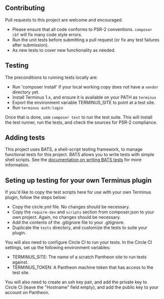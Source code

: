 ## Contributing

Pull requests to this project are welcome and encouraged.

- Please ensure that all code conforms to PSR-2 conventions. `composer cbf` will fix many code style errors.
- Run the unit tests before submitting a pull request (or fix any test failures after submission).
- As new tests to cover new functionality as needed.

## Testing
The preconditions to running tests locally are:

- Run 'composer install' if your local working copy does not have a `vendor` directory yet.
- Install Terminus 1.x, and ensure it is available on your PATH as `terminus`
- Export the environment variable TERMINUS_SITE to point at a test site.
- Run `terminus auth:login`

Once that is done, use `composer test` to run the test suite. This will install the test runner, run the tests, and check the sources for PSR-2 compliance.

## Adding tests

This project uses BATS, a shell-script testing framework, to manage functional tests for this project. BATS allows you to write tests with simple shell scripts. See the [documentation on writing BATS tests](https://github.com/sstephenson/bats#writing-tests) for more information.

## Seting up testing for your own Terminus plugin

If you'd like to copy the test scripts here for use with your own Terminus plugin, follow the steps below:

- Copy the circle.yml file. No changes should be necessary.
- Copy the `require-dev` and `scripts` section from composer.json to your own project. Again, no changes should be necessary.
- Add the contents of the .gitignore file to your .gitignore.
- Duplicate the `tests` directory, and customize the tests to suite your plugin.

You will also need to configure Circle CI to run your tests. In the Circle CI settings, set up the following environment variables:

- TERMINUS_SITE: The name of a scratch Pantheon site to run tests against.
- TERMINUS_TOKEN: A Pantheon machine token that has access to the test site.

You will also need to create an ssh key pair, and add the private key to Circle CI (leave the "Hostname" field empty), and add the public key to your account on Pantheon.
